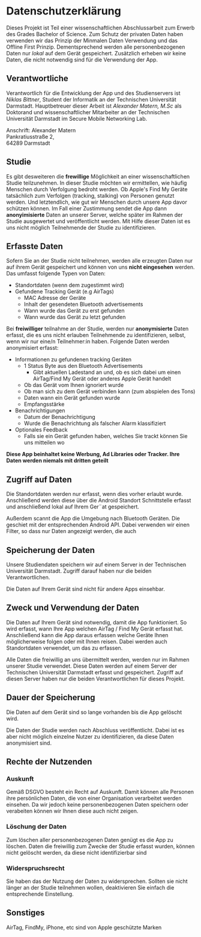 # Datenschutzerklärung

Dieses Projekt ist Teil einer wissenschaftlichen Abschlussarbeit zum Erwerb des Grades Bachelor of Science. Zum Schutz der privaten Daten haben verwenden wir das Prinzip der Minmalen Daten Verwendung und das Offline First Prinzip. Dementsprechend werden alle personenbezogenen Daten nur *lokal* auf dem Gerät gespeichert. Zusätzlich erheben wir keine Daten, die nicht notwendig sind für die Verwendung der App. 


## Verantwortliche 
Verantwortlich für die Entwicklung der App und des Studienservers ist *Niklas Bittner*, Student der Informatik an der Technischen Universität Darmstadt. 
Hauptbetreuer dieser Arbeit ist *Alexander Matern, M.Sc* als Doktorand und wissenschaftlicher Mitarbeiter an der Technischen Universität Darmstadt im Secure Mobile Networking Lab. 

Anschrift: 
Alexander Matern <br>
Pankratiusstraße 2, <br>
64289 Darmstadt 

## Studie 
Es gibt desweiteren die **frewillige** Möglichkeit an einer wissenschaftlichen Studie teilzunehmen. 
In dieser Studie möchten wir ermittellen, wie häufig Menschen durch Verfolgung bedroht werden. Ob Apple's Find My Geräte tatsächlich zum Verfolgen (tracking, stalking) von Personen genutzt werden. 
Und letztendlich, wie gut wir Menschen durch unsere App davor schützen können. 
Im Fall einer Zustimmung sendet die App dann **anonyimisierte** Daten an unserer Server, welche später im Rahmen der Studie ausgewertet und veröffentlicht werden. Mit Hilfe dieser Daten ist es uns nicht möglich Teilnehmende der Studie zu identifizieren. 



## Erfasste Daten 
Sofern Sie an der Studie nicht teilnehmen, werden alle erzeugten Daten nur auf ihrem Gerät gespeichert und können von uns **nicht eingesehen** werden. 
Das umfasst folgende Typen von Daten: 

* Standortdaten (wenn dem zugestimmt wird)
* Gefundene Tracking Gerät (e.g AirTags)
  * MAC Adresse der Geräte 
  * Inhalt der gesendeten Bluetooth advertisements 
  * Wann wurde das Gerät zu erst gefunden 
  * Wann wurde das Gerät zu letzt gefunden 


Bei **freiwilliger** teilnahme an der Studie, werden nur **anonymisierte** Daten erfasst, die es uns nicht erlauben Teilnehmende zu identifizieren, selbst, wenn wir nur eine/n Teilnehmer:in haben. 
Folgende Daten werden anonymisiert erfasst:
* Informationen zu gefundenen tracking Geräten 
  * 1 Status Byte aus den Bluetooth Advertisements 
    * Gibt aktuellen Ladestand an und, ob es sich dabei um einen AirTag/Find My Gerät oder anderes Apple Gerät handelt 
  * Ob das Gerät vom Ihnen ignoriert wurde 
  * Ob man sich zu dem Gerät verbinden kann (zum abspielen des Tons)
  * Daten wann ein Gerät gefunden wurde 
  * Empfangsstärke 
* Benachrichtigungen 
  * Datum der Benachrichtigung 
  * Wurde die Benachrichtung als falscher Alarm klassifiziert
* Optionales Feedback
  * Falls sie ein Gerät gefunden haben, welches Sie trackt können Sie uns mitteilen wo


**Diese App beinhaltet keine Werbung, Ad Libraries oder Tracker. Ihre Daten werden niemals mit dritten geteilt**

## Zugriff auf Daten 

Die Standortdaten werden nur erfasst, wenn dies vorher erlaubt wurde. Anschließend werden diese über die Android Standort Schnittstelle erfasst und anschließend lokal auf Ihrem Ger¨at gespeichert. 

Außerdem scannt die App die Umgebung nach Bluetooth Geräten. Die geschiet mit der entsprechenden Android API. Dabei verwenden wir einen Filter, so dass nur Daten angezeigt werden, die auch 

## Speicherung der Daten 

Unsere Studiendaten speichern wir auf einem Server in der Technischen Universität Darmstadt. Zugriff darauf haben nur die beiden Verantwortlichen. 

Die Daten auf Ihrem Gerät sind nicht für andere Apps einsehbar. 

## Zweck und Verwendung der Daten

Die Daten auf Ihrem Gerät sind notwendig, damit die App funktioniert. So wird erfasst, wann Ihre App welchen AirTag / Find My Gerät erfasst hat. 
Anschließend kann die App daraus erfassen welche Geräte Ihnen möglicherweise folgen oder mit Ihnen reisen. Dabei werden auch Standortdaten verwendet, um das zu erfassen. 

Alle Daten die freiwillig an uns übermittelt werden, werden nur im Rahmen unserer Studie verwendet. Diese Daten werden auf einem Server der Technischen Universität Darmstadt erfasst und gespeichert. Zugriff auf diesen Server haben nur die beiden Verantwortlichen für dieses Projekt. 

## Dauer der Speicherung 

Die Daten auf dem Gerät sind so lange vorhanden bis die App gelöscht wird. 

Die Daten der Studie werden nach Abschluss veröffentlicht. Dabei ist es aber nicht möglich einzelne Nutzer zu identifizieren, da diese Daten anonymisiert sind.  

## Rechte der Nutzenden 

### Auskunft 
Gemäß DSGVO besteht ein Recht auf Auskunft. Damit können alle Personen ihre persönlichen Daten, die von einer Organisation verarbeitet werden einsehen. 
Da wir jedoch keine personenbezogenen Daten speichern oder verabeiten können wir Ihnen diese auch nicht zeigen. 

### Löschung der Daten 
Zum löschen aller personenbezogenen Daten genügt es die App zu löschen. 
Daten die freiwillig zum Zwecke der Studie erfasst wurden, können nicht gelöscht werden, da diese nicht identifizierbar sind 

### Widerspruchsrecht 
Sie haben das der Nutzung der Daten zu widersprechen. Sollten sie nicht länger an der Studie teilnehmen wollen, deaktivieren Sie einfach die entsprechende Einstellung. 

## Sonstiges 
AirTag, FindMy, iPhone, etc sind von Apple geschützte Marken 

